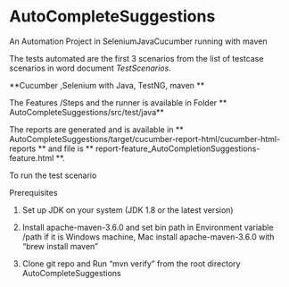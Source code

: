 # AutoCompleteSuggestions

An Automation Project in SeleniumJavaCucumber running with maven 

The tests automated are the first 3 scenarios from the list of testcase scenarios in word document *TestScenarios*. 

 **Cucumber ,Selenium with Java, TestNG, maven **



The Features /Steps and the runner is available in Folder 
** AutoCompleteSuggestions/src/test/java**

The reports are generated and is available in ** AutoCompleteSuggestions/target/cucumber-report-html/cucumber-html-reports
 ** and file is ** report-feature_AutoCompletionSuggestions-feature.html **.

To run the test scenario 

Prerequisites 

1. Set up JDK on your system (JDK 1.8 or the latest version)

2. Install apache-maven-3.6.0 and set bin path in Environment variable /path if it is Windows machine, Mac install apache-maven-3.6.0 with “brew install maven”

3. Clone  git repo and  Run “mvn verify” from the root directory  AutoCompleteSuggestions
